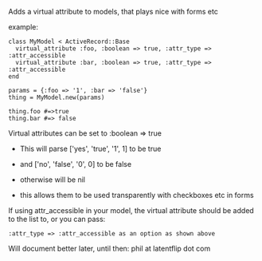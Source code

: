 Adds a virtual attribute to models, that plays nice with forms etc


example:

    class MyModel < ActiveRecord::Base
      virtual_attribute :foo, :boolean => true, :attr_type => :attr_accessible
      virtual_attribute :bar, :boolean => true, :attr_type => :attr_accessible
    end

    params = {:foo => '1', :bar => 'false'}
    thing = MyModel.new(params)
  
    thing.foo #=>true
    thing.bar #=> false


Virtual attributes can be set to :boolean => true

  - This will parse ['yes', 'true', '1', 1] to be true
  - and ['no', 'false', '0', 0] to be false
  - otherwise will be nil
  
  - this allows them to be used transparently with checkboxes etc in forms

If using attr_accessible in your model, the virtual attribute should be added to the list to, or you can pass:

    :attr_type => :attr_accessible as an option as shown above

Will document better later, until then:
  phil at latentflip dot com


